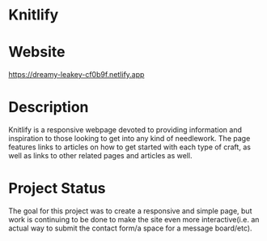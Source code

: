 # Knitlify

# Website
https://dreamy-leakey-cf0b9f.netlify.app

# Description
Knitlify is a responsive webpage devoted to providing information and inspiration to those looking to get into any kind of needlework. The page features links to articles on how to get started with each type of craft, as well as links to other related pages and articles as well. 

# Project Status
The goal for this project was to create a responsive and simple page, but work is continuing to be done to make the site even more interactive(i.e. an actual way to submit the contact form/a space for a message board/etc).
